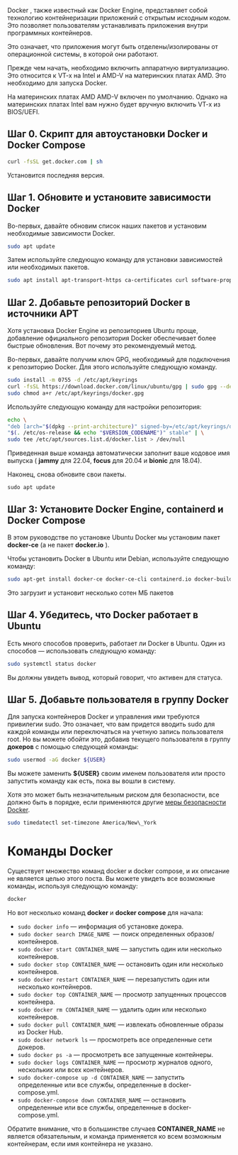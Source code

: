 Docker , также известный как Docker Engine, представляет собой технологию контейнеризации приложений с открытым исходным кодом. Это позволяет пользователям устанавливать приложения внутри программных контейнеров.

Это означает, что приложения могут быть отделены/изолированы от операционной системы, в которой они работают.

Прежде чем начать, необходимо включить аппаратную виртуализацию. Это относится к VT-x на Intel и AMD-V на материнских платах AMD. Это необходимо для запуска Docker.

На материнских платах AMD AMD-V включен по умолчанию. Однако на материнских платах Intel вам нужно будет вручную включить VT-x из BIOS/UEFI.

## Шаг 0. Скрипт для автоустановки Docker и Docker Compose

```bash
curl -fsSL get.docker.com | sh
```

Установится последняя версия.

## Шаг 1. Обновите и установите зависимости Docker

Во-первых, давайте обновим список наших пакетов и установим необходимые зависимости Docker.

```bash
sudo apt update
```

Затем используйте следующую команду для установки зависимостей или необходимых пакетов.

```bash
sudo apt install apt-transport-https ca-certificates curl software-properties-common gnupg lsb-release
```

## Шаг 2. Добавьте репозиторий Docker в источники APT

Хотя установка Docker Engine из репозиториев Ubuntu проще, добавление официального репозитория Docker обеспечивает более быстрые обновления. Вот почему это рекомендуемый метод.

Во-первых, давайте получим ключ GPG, необходимый для подключения к репозиторию Docker. Для этого используйте следующую команду.

```bash
sudo install -m 0755 -d /etc/apt/keyrings
curl -fsSL https://download.docker.com/linux/ubuntu/gpg | sudo gpg --dearmor -o /etc/apt/keyrings/docker.gpg
sudo chmod a+r /etc/apt/keyrings/docker.gpg
```

Используйте следующую команду для настройки репозитория:

```bash
echo \
"deb [arch="$(dpkg --print-architecture)" signed-by=/etc/apt/keyrings/docker.gpg] https://download.docker.com/linux/ubuntu \
"$(. /etc/os-release && echo "$VERSION_CODENAME")" stable" | \
sudo tee /etc/apt/sources.list.d/docker.list > /dev/null
```

Приведенная выше команда автоматически заполнит ваше кодовое имя выпуска ( **jammy** для 22.04, **focus** для 20.04 и **bionic** для 18.04).

Наконец, снова обновите свои пакеты.

`sudo apt update`

## Шаг 3: Установите Docker Engine, containerd и Docker Compose

В этом руководстве по установке Ubuntu Docker мы установим пакет **docker-ce** (а не пакет **docker.io** ).

Чтобы установить Docker в Ubuntu или Debian, используйте следующую команду:

```bash
sudo apt-get install docker-ce docker-ce-cli containerd.io docker-buildx-plugin docker-compose-plugin
```

Это загрузит и установит несколько сотен МБ пакетов

## Шаг 4. Убедитесь, что Docker работает в Ubuntu

Есть много способов проверить, работает ли Docker в Ubuntu. Один из способов — использовать следующую команду:

```bash
sudo systemctl status docker
```

Вы должны увидеть вывод, который говорит, что активен для статуса.

## Шаг 5. Добавьте пользователя в группу Docker

Для запуска контейнеров Docker и управления ими требуются привилегии sudo. Это означает, что вам придется вводить sudo для каждой команды или переключаться на учетную запись пользователя root. Но вы можете обойти это, добавив текущего пользователя в группу **докеров** с помощью следующей команды:

```bash
sudo usermod -aG docker ${USER}
```

Вы можете заменить **${USER}** своим именем пользователя или просто запустить команду как есть, пока вы вошли в систему.

Хотя это может быть незначительным риском для безопасности, все должно быть в порядке, если применяются другие [меры безопасности Docker](https://www.smarthomebeginner.com/traefik-docker-security-best-practices/).

```bash
sudo timedatectl set-timezone America/New\_York
```
# Команды Docker

Существует множество команд docker и docker compose, и их описание не является целью этого поста. Вы можете увидеть все возможные команды, используя следующую команду:

```bash
docker
```

Но вот несколько команд **docker** и **docker compose** для начала:

-   `sudo docker info` — информация об установке докера.
-   `sudo docker search IMAGE_NAME `— поиск определенных образов/контейнеров.
-   `sudo docker start CONTAINER_NAME` — запустить один или несколько контейнеров.
-   `sudo docker stop CONTAINER_NAME` — остановить один или несколько контейнеров.
-   `sudo docker restart CONTAINER_NAME` — перезапустить один или несколько контейнеров.
-   `sudo docker top CONTAINER_NAME` — просмотр запущенных процессов контейнера.
-   `sudo docker rm CONTAINER_NAME` — удалить один или несколько контейнеров.
-   `sudo docker pull CONTAINER_NAME` — извлекать обновленные образы из Docker Hub.
-   `sudo docker network ls` — просмотреть все определенные сети докеров.
-   `sudo docker ps -a` — просмотреть все запущенные контейнеры.
-   `sudo docker logs CONTAINER_NAME` — просмотр журналов одного, нескольких или всех контейнеров.
-   `sudo docker-compose up -d CONTAINER_NAME` — запустить определенные или все службы, определенные в docker-compose.yml.
-   `sudo docker-compose down CONTAINER_NAME` — остановить определенные или все службы, определенные в docker-compose.yml.

Обратите внимание, что в большинстве случаев **CONTAINER\_NAME** не является обязательным, и команда применяется ко всем возможным контейнерам, если имя контейнера не указано.